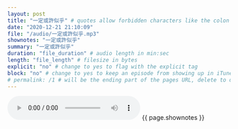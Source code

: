```yaml
---
layout: post
title: "一定或許似乎" # quotes allow forbidden characters like the colon
date: "2020-12-21 21:10:09"
file: "/audio/一定或許似乎.mp3"
shownotes: "一定或許似乎"
summary: "一定或許似乎"
duration: "file_duration" # audio length in min:sec
length: "file_length" # filesize in bytes
explicit: "no" # change to yes to flag with the explicit tag
block: "no" # change to yes to keep an episode from showing up in iTunes
# permalink: /1 # will be the ending part of the pages URL, delete to default to the title
---
```


<audio controls>
<source src="{{site.url}}{{site.baseurl}}{{ page.file }}" type="audio/x-mp3">
Your browser does not support the audio element.
</audio>
{{ page.shownotes }}
